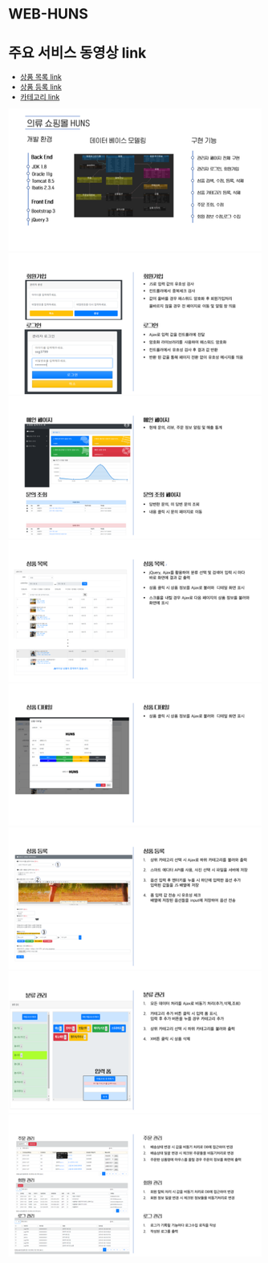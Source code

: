 # WEB-HUNS
<h1>주요 서비스 동영상 link</h1>
<ul>
  <li><a href="https://www.youtube.com/watch?v=FS3z6waNDzY">상품 목록 link</a></li>
  <li><a href="https://www.youtube.com/watch?v=kcGgr6EtwA8">상품 등록 link</a></li>
  <li><a href="https://www.youtube.com/watch?v=cQpjifDu8x4">카테고리 link</a></li>
</ul>

![pp](./README_imgs/2.PNG)
![pp](./README_imgs/3.PNG)
![pp](./README_imgs/4.PNG)
![pp](./README_imgs/5.PNG)
![pp](./README_imgs/6.PNG)
![pp](./README_imgs/7.PNG)
![pp](./README_imgs/8.PNG)
![pp](./README_imgs/9.PNG)
